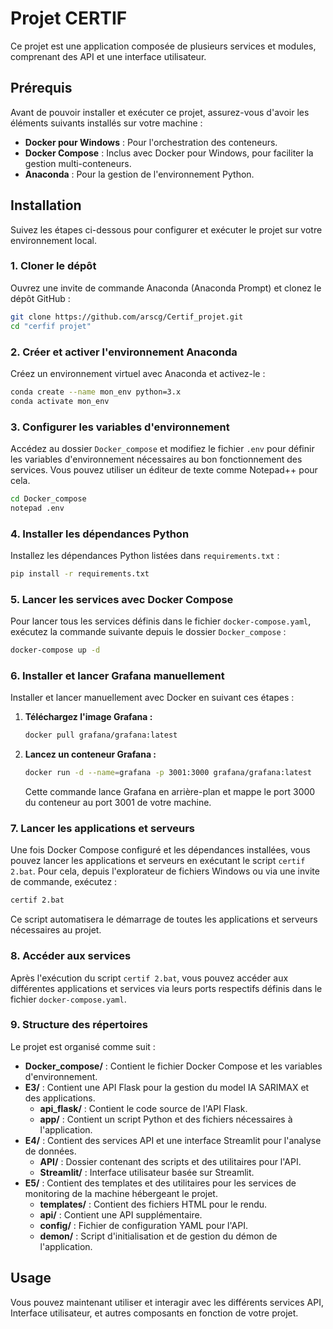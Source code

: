 # Projet CERTIF

Ce projet est une application composée de plusieurs services et modules, comprenant des API et une interface utilisateur.

## Prérequis

Avant de pouvoir installer et exécuter ce projet, assurez-vous d'avoir les éléments suivants installés sur votre machine :

- **Docker pour Windows** : Pour l'orchestration des conteneurs.
- **Docker Compose** : Inclus avec Docker pour Windows, pour faciliter la gestion multi-conteneurs.
- **Anaconda** : Pour la gestion de l'environnement Python.

## Installation

Suivez les étapes ci-dessous pour configurer et exécuter le projet sur votre environnement local.

### 1. Cloner le dépôt

Ouvrez une invite de commande Anaconda (Anaconda Prompt) et clonez le dépôt GitHub :

```bash
git clone https://github.com/arscg/Certif_projet.git
cd "cerfif projet"
```

### 2. Créer et activer l'environnement Anaconda

Créez un environnement virtuel avec Anaconda et activez-le :

```bash
conda create --name mon_env python=3.x
conda activate mon_env
```

### 3. Configurer les variables d'environnement

Accédez au dossier `Docker_compose` et modifiez le fichier `.env` pour définir les variables d'environnement nécessaires au bon fonctionnement des services. Vous pouvez utiliser un éditeur de texte comme Notepad++ pour cela.

```bash
cd Docker_compose
notepad .env
```

### 4. Installer les dépendances Python

Installez les dépendances Python listées dans `requirements.txt` :

```bash
pip install -r requirements.txt
```

### 5. Lancer les services avec Docker Compose

Pour lancer tous les services définis dans le fichier `docker-compose.yaml`, exécutez la commande suivante depuis le dossier `Docker_compose` :

```bash
docker-compose up -d
```

### 6. Installer et lancer Grafana manuellement

Installer et lancer manuellement avec Docker en suivant ces étapes :

1. **Téléchargez l'image Grafana :**

   ```bash
   docker pull grafana/grafana:latest
   ```

2. **Lancez un conteneur Grafana :**

   ```bash
   docker run -d --name=grafana -p 3001:3000 grafana/grafana:latest
   ```

   Cette commande lance Grafana en arrière-plan et mappe le port 3000 du conteneur au port 3001 de votre machine.

### 7. Lancer les applications et serveurs

Une fois Docker Compose configuré et les dépendances installées, vous pouvez lancer les applications et serveurs en exécutant le script `certif 2.bat`. Pour cela, depuis l'explorateur de fichiers Windows ou via une invite de commande, exécutez :

```bash
certif 2.bat
```

Ce script automatisera le démarrage de toutes les applications et serveurs nécessaires au projet.

### 8. Accéder aux services

Après l'exécution du script `certif 2.bat`, vous pouvez accéder aux différentes applications et services via leurs ports respectifs définis dans le fichier `docker-compose.yaml`.

### 9. Structure des répertoires

Le projet est organisé comme suit :

- **Docker_compose/** : Contient le fichier Docker Compose et les variables d'environnement.
- **E3/** : Contient une API Flask pour la gestion du model IA SARIMAX et des applications.
    - **api_flask/** : Contient le code source de l'API Flask.
    - **app/** : Contient un script Python et des fichiers nécessaires à l'application.
- **E4/** : Contient des services API et une interface Streamlit pour l'analyse de données.
    - **API/** : Dossier contenant des scripts et des utilitaires pour l'API.
    - **Streamlit/** : Interface utilisateur basée sur Streamlit.
- **E5/** : Contient des templates et des utilitaires pour les services de monitoring de la machine hébergeant le projet.
    - **templates/** : Contient des fichiers HTML pour le rendu.
    - **api/** : Contient une API supplémentaire.
    - **config/** : Fichier de configuration YAML pour l'API.
    - **demon/** : Script d'initialisation et de gestion du démon de l'application.

## Usage

Vous pouvez maintenant utiliser et interagir avec les différents services API, Interface utilisateur, et autres composants en fonction de votre projet.